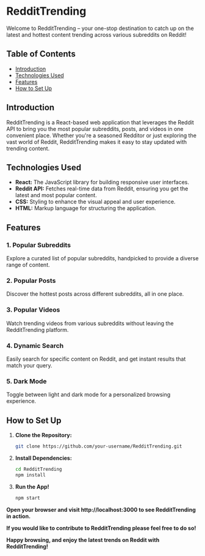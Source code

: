 # RedditTrending

Welcome to RedditTrending – your one-stop destination to catch up on the latest and hottest content trending across various subreddits on Reddit!

## Table of Contents

- [Introduction](#introduction)
- [Technologies Used](#technologies-used)
- [Features](#features)
- [How to Set Up](#how-to-set-up)

## Introduction

RedditTrending is a React-based web application that leverages the Reddit API to bring you the most popular subreddits, posts, and videos in one convenient place. Whether you're a seasoned Redditor or just exploring the vast world of Reddit, RedditTrending makes it easy to stay updated with trending content.

## Technologies Used

- **React:** The JavaScript library for building responsive user interfaces.
- **Reddit API:** Fetches real-time data from Reddit, ensuring you get the latest and most popular content.
- **CSS:** Styling to enhance the visual appeal and user experience.
- **HTML:** Markup language for structuring the application.

## Features

### 1. Popular Subreddits

Explore a curated list of popular subreddits, handpicked to provide a diverse range of content.

### 2. Popular Posts

Discover the hottest posts across different subreddits, all in one place.

### 3. Popular Videos

Watch trending videos from various subreddits without leaving the RedditTrending platform.

### 4. Dynamic Search

Easily search for specific content on Reddit, and get instant results that match your query.

### 5. Dark Mode

Toggle between light and dark mode for a personalized browsing experience.

## How to Set Up

1. **Clone the Repository:**
   ```bash
   git clone https://github.com/your-username/RedditTrending.git

2. **Install Dependencies:**
   ```bash
   cd RedditTrending
   npm install


3. **Run the App!**
   ```bash
   npm start

**Open your browser and visit http://localhost:3000 to see RedditTrending in action.**

**If you would like to contribute to RedditTrending please feel free to do so!**

**Happy browsing, and enjoy the latest trends on Reddit with RedditTrending!**

